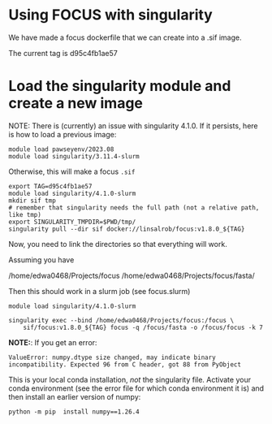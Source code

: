 # Using FOCUS with singularity

We have made a focus dockerfile that we can create into a .sif image.

The current tag is d95c4fb1ae57

# Load the singularity module and create a new image


NOTE: There is (currently) an issue with singularity 4.1.0. If it persists, here is how to load a previous image:

```
module load pawseyenv/2023.08
module load singularity/3.11.4-slurm
```

Otherwise, this will make a focus `.sif`

```
export TAG=d95c4fb1ae57
module load singularity/4.1.0-slurm
mkdir sif tmp
# remember that singularity needs the full path (not a relative path, like tmp)
export SINGULARITY_TMPDIR=$PWD/tmp/
singularity pull --dir sif docker://linsalrob/focus:v1.8.0_${TAG}
```

Now, you need to link the directories so that everything will work.

Assuming you have  

/home/edwa0468/Projects/focus
/home/edwa0468/Projects/focus/fasta/

Then this should work in a slurm job (see focus.slurm)

```
module load singularity/4.1.0-slurm

singularity exec --bind /home/edwa0468/Projects/focus:/focus \ 
	sif/focus:v1.8.0_${TAG} focus -q /focus/fasta -o /focus/focus -k 7 
```

**NOTE:**: If you get an error:

```
ValueError: numpy.dtype size changed, may indicate binary incompatibility. Expected 96 from C header, got 88 from PyObject
```

This is your local conda installation, _not_ the singularity file. Activate your conda environment (see the error file for which conda environment it is) and then
install an earlier version of numpy:

```
python -m pip  install numpy==1.26.4
```



